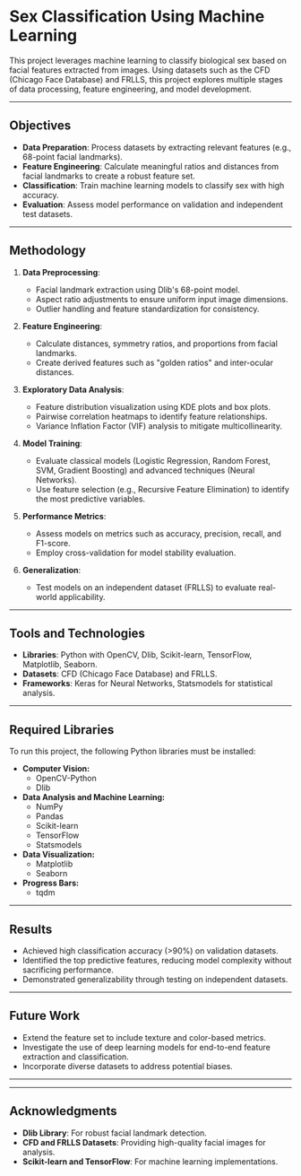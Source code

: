 # Sex Classification Using Machine Learning

This project leverages machine learning to classify biological sex based on facial features extracted from images. Using datasets such as the CFD (Chicago Face Database) and FRLLS, this project explores multiple stages of data processing, feature engineering, and model development.

---

## Objectives
- **Data Preparation**: Process datasets by extracting relevant features (e.g., 68-point facial landmarks).
- **Feature Engineering**: Calculate meaningful ratios and distances from facial landmarks to create a robust feature set.
- **Classification**: Train machine learning models to classify sex with high accuracy.
- **Evaluation**: Assess model performance on validation and independent test datasets.

---

## Methodology
1. **Data Preprocessing**:
    - Facial landmark extraction using Dlib's 68-point model.
    - Aspect ratio adjustments to ensure uniform input image dimensions.
    - Outlier handling and feature standardization for consistency.

2. **Feature Engineering**:
    - Calculate distances, symmetry ratios, and proportions from facial landmarks.
    - Create derived features such as "golden ratios" and inter-ocular distances.

3. **Exploratory Data Analysis**:
    - Feature distribution visualization using KDE plots and box plots.
    - Pairwise correlation heatmaps to identify feature relationships.
    - Variance Inflation Factor (VIF) analysis to mitigate multicollinearity.

4. **Model Training**:
    - Evaluate classical models (Logistic Regression, Random Forest, SVM, Gradient Boosting) and advanced techniques (Neural Networks).
    - Use feature selection (e.g., Recursive Feature Elimination) to identify the most predictive variables.

5. **Performance Metrics**:
    - Assess models on metrics such as accuracy, precision, recall, and F1-score.
    - Employ cross-validation for model stability evaluation.

6. **Generalization**:
    - Test models on an independent dataset (FRLLS) to evaluate real-world applicability.

---

## Tools and Technologies
- **Libraries**: Python with OpenCV, Dlib, Scikit-learn, TensorFlow, Matplotlib, Seaborn.
- **Datasets**: CFD (Chicago Face Database) and FRLLS.
- **Frameworks**: Keras for Neural Networks, Statsmodels for statistical analysis.

---

## Required Libraries
To run this project, the following Python libraries must be installed:
- **Computer Vision:**
  - OpenCV-Python
  - Dlib
- **Data Analysis and Machine Learning:**
  - NumPy
  - Pandas
  - Scikit-learn
  - TensorFlow
  - Statsmodels
- **Data Visualization:**
  - Matplotlib
  - Seaborn
- **Progress Bars:**
  - tqdm
 
---

## Results
- Achieved high classification accuracy (>90%) on validation datasets.
- Identified the top predictive features, reducing model complexity without sacrificing performance.
- Demonstrated generalizability through testing on independent datasets.

---

## Future Work
- Extend the feature set to include texture and color-based metrics.
- Investigate the use of deep learning models for end-to-end feature extraction and classification.
- Incorporate diverse datasets to address potential biases.

---

---

## Acknowledgments
- **Dlib Library**: For robust facial landmark detection.
- **CFD and FRLLS Datasets**: Providing high-quality facial images for analysis.
- **Scikit-learn and TensorFlow**: For machine learning implementations.

